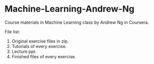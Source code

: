 # Machine-Learning-Andrew-Ng

Course materials in Machine Learning class by Andrew Ng in Coursera.

File list:
1. Original exercise files in zip.
2. Tutorials of every exercise.
3. Lecture ppt.
4. Finished files of every exercise.
